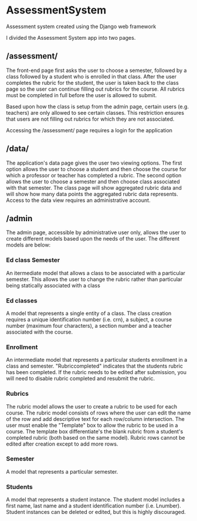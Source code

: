 # AssessmentSystem
Assessment system created using the Django web framework

I divided the Assessment System app into two pages.  

<h2>/assessment/</h2>

The front-end page first asks the user to choose a semester, followed by a class followed by a student who is enrolled in that class.  After the user completes the rubric for the student, the user is taken back to the class page so the user can continue filling out rubrics for the course.  All rubrics must be completed in full before the user is allowed to submit.  

Based upon how the class is setup from the admin page, certain users (e.g. teachers) are only allowed to see certain classes.  This restriction ensures that users are not filling out rubrics for which they are not associated.

Accessing the /assessment/ page requires a login for the application

<h2>/data/</h2>

The application's data page gives the user two viewing options.  The first option allows the user to choose a student and then choose the course for which a professor or teacher has completed a rubric.  The second option allows the user to choose a semester and then choose class associated with that semester.  The class page will show aggregated rubric data and will show how many data points the aggregated rubric data represents. Access to the data view requires an administrative account.

<h2>/admin</h2>

The admin page, accessible by administrative user only, allows the user to create different models based upon the needs of the user.  The different models are below:

<h3>Ed class Semester</h3>

An itermediate model that allows a class to be associated with a particular semester.  This allows the user to change the rubric rather than particular being statically associated with a class

<h3>Ed classes</h3>

A model that represents a single entity of a class.  The class creation requires a unique identification number (i.e. crn), a subject, a course number (maximum four characters), a section number and a teacher associated with the course.  

<h3>Enrollment</h3>

An intermediate model that represents a particular students enrollment in a class and semester. "Rubriccompleted" indicates that the students rubric has been completed.  If the rubric needs to be edited after submission, you will need to disable rubric completed and resubmit the rubric.

<h3>Rubrics</h3>

The rubric model allows the user to create a rubric to be used for each course.  The rubric model consists of rows where the user can edit the name of the row and add descriptive text for each row/column intersection.  The user must enable the "Template" box to allow the rubric to be used in a course.  The template box differentiate's the blank rubric from a student's completed rubric (both based on the same model).  Rubric rows cannot be edited after creation except to add more rows.   

<h3>Semester</h3>

A model that represents a particular semester.

<h3>Students</h3>

A model that represents a student instance. The student model includes a first name, last name and a student identification number (i.e. Lnumber).  Student instances can be deleted or edited, but this is highly discouraged. 
